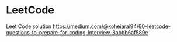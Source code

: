 # LeetCode
Leet Code solution
https://medium.com/@koheiarai94/60-leetcode-questions-to-prepare-for-coding-interview-8abbb6af589e
